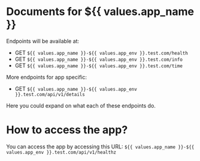 # Documents for ${{ values.app_name }}

Endpoints will be available at:

- GET `${{ values.app_name }}-${{ values.app_env }}.test.com/health`
- GET `${{ values.app_name }}-${{ values.app_env }}.test.com/info`
- GET `${{ values.app_name }}-${{ values.app_env }}.test.com/time`

More endpoints for app specific:

- GET `${{ values.app_name }}-${{ values.app_env }}.test.com/api/v1/details`

Here you could expand on what each of these endpoints do.

# How to access the app?

You can access the app by accessing this URL: `${{ values.app_name }}-${{ values.app_env }}.test.com/api/v1/healthz` 